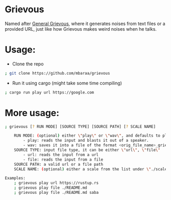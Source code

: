 # Grievous

Named after [General Grievous](https://starwars.fandom.com/wiki/Grievous), where it generates noises from text files or a provided URL, just like how Grievous makes weird noises when he talks.

# Usage:

- Clone the repo

```bash
; git clone https://github.com/mbaraa/grievous
```

- Run it using cargo (might take some time compiling)

```bash
; cargo run play url https://google.com
```

# More usage:

```bash
; grievous [? RUN MODE] [SOURCE TYPE] [SOURCE PATH] [? SCALE NAME]

    RUN MODE: (optional) either \"play\" or \"wav\", and defaults to play
        - play: reads the input and blasts it out of a speaker.
        - wav: saves it into a file of the format <orig_file_name>_grievous.wav
    SOURCE TYPE: input file type, it can be either \"url\", \"file\"
        - url: reads the input from a url
        - file: reads the input from a file
    SOURCE PATH: a valid url or a file path
    SCALE NAME: (optional) either a scale from the list under \"./scales.json\", or without a scale if not specified.

Examples:
    ; grievous play url https://rustup.rs
    ; grievous play file ./README.md
    ; grievous play file ./README.md saba
```
